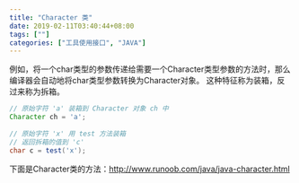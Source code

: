 ```yaml
---
title: "Character 类"
date: 2019-02-11T03:40:44+08:00
tags: [""]
categories: ["工具使用接口", "JAVA"]
---
```



例如，将一个char类型的参数传递给需要一个Character类型参数的方法时，那么编译器会自动地将char类型参数转换为Character对象。 这种特征称为装箱，反过来称为拆箱。

```java
// 原始字符 'a' 装箱到 Character 对象 ch 中
Character ch = 'a';
 
// 原始字符 'x' 用 test 方法装箱
// 返回拆箱的值到 'c'
char c = test('x');
```

下面是Character类的方法：http://www.runoob.com/java/java-character.html


